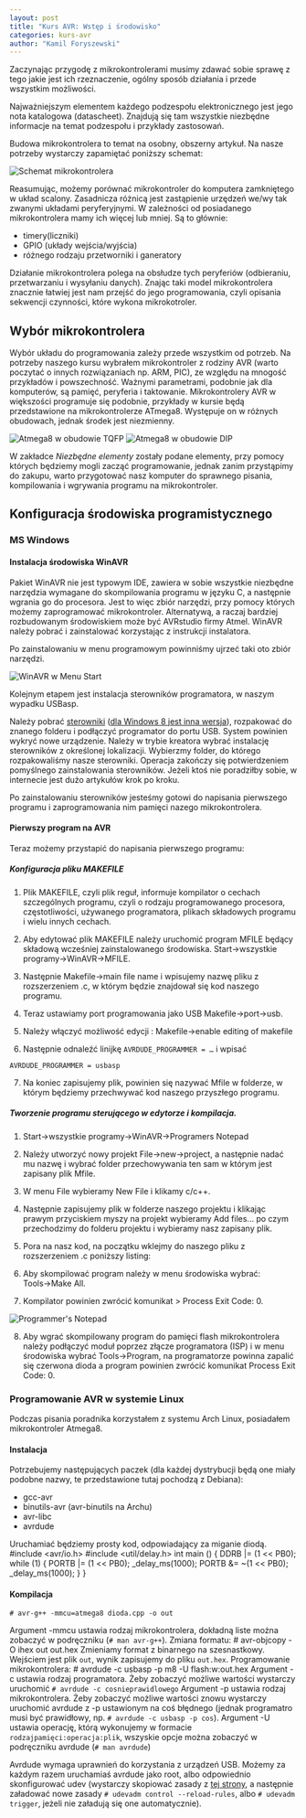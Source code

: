 ```yaml
---
layout: post
title: "Kurs AVR: Wstęp i środowisko"
categories: kurs-avr
author: "Kamil Foryszewski"
---
```

Zaczynając przygodę z mikrokontrolerami musimy zdawać sobie sprawę z tego jakie jest ich rzeznaczenie, ogólny sposób działania i przede wszystkim możliwości.

Najważniejszym elementem każdego podzespołu elektronicznego jest jego nota katalogowa (datascheet). Znajdują się tam wszystkie niezbędne informacje na temat podzespołu i przykłady zastosowań.

Budowa mikrokontrolera to temat na osobny, obszerny artykuł. Na nasze potrzeby wystarczy zapamiętać poniższy schemat:

![Schemat mikrokontrolera](/static/uc.jpg)

Reasumując, możemy porównać mikrokontroler do komputera zamkniętego w układ scalony. Zasadnicza różnicą jest zastąpienie urzędzeń we/wy tak zwanymi układami peryferyjnymi. W zależności od posiadanego mikrokontrolera mamy ich więcej lub mniej. Są to głównie:

- timery(liczniki)
- GPIO (układy wejścia/wyjścia)
- różnego rodzaju przetworniki i ganeratory

Działanie mikrokontrolera polega na obsłudze tych peryferiów (odbieraniu, przetwarzaniu i wysyłaniu danych). Znając taki model mikrokontrolera znacznie łatwiej jest nam przejść do jego programowania, czyli opisania sekwencji czynności, które wykona mikrokotroler.

## Wybór mikrokontrolera

Wybór układu do programowania zależy przede wszystkim od potrzeb. Na potrzeby naszego kursu wybrałem mikrokontroler z rodziny AVR (warto poczytać o innych rozwiązaniach np. ARM, PIC), ze względu na mnogość przykładów i powszechność. Ważnymi parametrami, podobnie jak dla komputerów, są pamięć, peryferia i taktowanie. Mikrokontrolery AVR w większości programuje się podobnie, przykłady w kursie będą przedstawione na mikrokontrolerze ATmega8. Występuje on w różnych obudowach, jednak środek jest niezmienny.

![Atmega8 w obudowie TQFP](/static/mega1.jpg)
![Atmega8 w obudowie DIP](/static/mega2.jpg)

W zakładce _Niezbędne elementy_ zostały podane elementy, przy pomocy których będziemy mogli zacząć programowanie, jednak zanim przystąpimy do zakupu, warto przygotować nasz komputer do sprawnego pisania, kompilowania i wgrywania programu na mikrokontroler.

## Konfiguracja środowiska programistycznego

### MS Windows

#### Instalacja środowiska WinAVR

Pakiet WinAVR nie jest typowym IDE, zawiera w sobie wszystkie niezbędne narzędzia wymagane do skompilowania programu w języku C, a następnie wgrania go do procesora. Jest to więc zbiór narzędzi, przy pomocy których możemy zaprogramować mikrokontroler. Alternatywą, a raczaj bardziej rozbudowanym środowiskiem może być AVRstudio firmy Atmel. WinAVR należy pobrać i zainstalować korzystając z instrukcji instalatora.

Po zainstalowaniu w menu programowym powinniśmy ujrzeć taki oto zbiór narzędzi.

![WinAVR w Menu Start](/static/winavr.jpg)

Kolejnym etapem jest instalacja sterowników programatora, w naszym wypadku USBasp.

Należy pobrać [sterowniki](http://www.fischl.de/usbasp/usbasp-windriver.2011-05-28.zip) ([dla Windows 8 jest inna wersja](http://letsmakerobots.com/node/36841)), rozpakować do znanego folderu i podłączyć programator do portu USB. System powinien wykryć nowe urządzenie. Należy w trybie kreatora wybrać instalację sterowników z określonej lokalizacji. Wybierzmy folder, do którego rozpakowaliśmy nasze sterowniki. Operacja zakończy się potwierdzeniem pomyślnego zainstalowania sterowników. Jeżeli ktoś nie poradziłby sobie, w internecie jest dużo artykułów krok po kroku.

Po zainstalowaniu sterowników jesteśmy gotowi do napisania pierwszego programu i zaprogramowania nim pamięci nazego mikrokontrolera.


#### Pierwszy program na AVR

Teraz możemy przystapić do napisania pierwszego programu:

##### Konfiguracja pliku MAKEFILE

1. Plik MAKEFILE, czyli plik reguł, informuje kompilator o cechach szczególnych programu, czyli o rodzaju programowanego procesora, częstotliwości, używanego programatora, plikach składowych programu i wielu innych cechach.

2. Aby edytować plik MAKEFILE należy uruchomić program MFILE będący składową wcześniej zainstalowanego środowiska. Start→wszystkie programy→WinAVR→MFILE.

3. Następnie Makefile→main file name i wpisujemy nazwę pliku z rozszerzeniem .c, w którym będzie znajdował się kod naszego programu.

4. Teraz ustawiamy port programowania jako USB Makefile→port→usb.

5. Należy włączyć możliwość edycji : Makefile→enable editing of makefile

6. Następnie odnaleźć linijkę `AVRDUDE_PROGRAMMER = …` i wpisać

`AVRDUDE_PROGRAMMER = usbasp`

7. Na koniec zapisujemy plik, powinien się nazywać Mfile w folderze, w którym będziemy przechwywać kod naszego przyszłego programu.

##### Tworzenie programu sterującego w edytorze i kompilacja.

1. Start→wszystkie programy→WinAVR→Programers Notepad

2. Należy utworzyć nowy projekt File→new→project, a następnie nadać mu nazwę i wybrać folder przechowywania ten sam w którym jest zapisany plik Mfile.

3. W menu File wybieramy New File i klikamy c/c++.

4. Następnie zapisujemy plik w folderze naszego projektu i klikając prawym przyciskiem myszy na projekt wybieramy Add files... po czym przechodzimy do folderu projektu i wybieramy nasz zapisany plik.

5. Pora na nasz kod, na początku wklejmy do naszego pliku z rozszerzeniem .c poniższy listing:

<script src="http://gist-it.appspot.com/http://github.com/StaszicRobo/kurs-avr/raw/master/intro/1.c"></script>

6. Aby skompilować program należy w menu środowiska wybrać: Tools→Make All.

7. Kompilator powinien zwrócić komunikat > Process Exit Code: 0.

![Programmer's Notepad](/static/exit.jpg)

8. Aby wgrać skompilowany program do pamięci flash mikrokontrolera należy podłączyć moduł poprzez złącze programatora (ISP) i w menu środowiska wybrać Tools→Program, na programatorze powinna zapalić się czerwona dioda a program powinien zwrócić komunikat Process Exit Code: 0.

### Programowanie AVR w systemie Linux

Podczas pisania poradnika korzystałem z systemu Arch Linux, posiadałem mikrokontroler Atmega8.

#### Instalacja

Potrzebujemy następujących paczek (dla każdej dystrybucji będą one miały podobne nazwy, te przedstawione tutaj pochodzą z Debiana):
- gcc-avr
- binutils-avr (avr-binutils na Archu)
- avr-libc
- avrdude

Uruchamiać będziemy prosty kod, odpowiadający za miganie diodą.
    #include <avr/io.h>
    #include <util/delay.h>
    int main () {
        DDRB |= (1 << PB0);
        while (1) {
            PORTB |= (1 << PB0);
            _delay_ms(1000);
            PORTB &= ~(1 << PB0);
            _delay_ms(1000);
        }
    }       

#### Kompilacja
    # avr-g++ -mmcu=atmega8 dioda.cpp -o out
Argument -mmcu ustawia rodzaj mikrokontrolera, dokładną liste można zobaczyć w podręczniku (`# man avr-g++`).
Zmiana formatu:
    # avr-objcopy -O ihex out out.hex
Zmieniamy format z binarnego na szesnastkowy. Wejściem jest plik `out`, wynik zapisujemy do pliku `out.hex`.
Programowanie mikrokontrolera:
    # avrdude -c usbasp -p m8 -U flash:w:out.hex
Argument -c ustawia rodzaj programatora. Żeby zobaczyć możliwe wartości wystarczy uruchomić `# avrdude -c cosnieprawidlowego`
Argument -p ustawia rodzaj mikrokontrolera. Żeby zobaczyć możliwe wartości znowu wystarczy uruchomić avrdude z -p ustawionym na coś błędnego (jednak programatro musi być prawidłowy, np. `# avrdude -c usbasp -p cos`).
Argument -U ustawia operację, którą wykonujemy w formacie `rodzajpamięci:operacja:plik`, wszyskie opcje można zobaczyć w podręczniku avrdude (`# man avrdude`)

Avrdude wymaga uprawnień do korzystania z urządzeń USB. Możemy za każdym razem uruchamiaś avrdude jako root, albo odpowiednio skonfigurować udev (wystarczy skopiować zasady z [tej strony](https://wiki.archlinux.org/index.php/Udev#Accessing_firmware_programmers_and_USB_virtual_comm_devices), a następnie załadować nowe zasady `# udevadm control --reload-rules`, albo `# udevadm trigger`, jeżeli nie załadują się one automatycznie).
